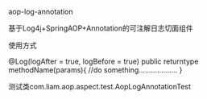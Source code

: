 aop-log-annotation

基于Log4j+SpringAOP+Annotation的可注解日志切面组件

使用方式

@Log(logAfter = true, logBefore = true)
public returntype methodName(params){
    //do something...................
}

测试类com.liam.aop.aspect.test.AopLogAnnotationTest
